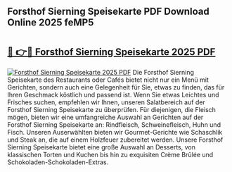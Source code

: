 ## Forsthof Sierning Speisekarte PDF Download Online 2025 feMP5

# <h2><a href="http://gccutt3.nevu.top/?p=Forsthof+Sierning+Speisekarte">🔗 👉🔴 Forsthof Sierning Speisekarte 2025 PDF</a></h2>

[![Forsthof Sierning Speisekarte 2025 PDF](https://i.imgur.com/dBaPXMq.png)](http://gccutt3.nevu.top/?p=Forsthof+Sierning+Speisekarte)
Die Forsthof Sierning Speisekarte des Restaurants oder Cafés bietet nicht nur ein Menü mit Gerichten, sondern auch eine Gelegenheit für Sie, etwas zu finden, das für Ihren Geschmack köstlich und passend ist. Wenn Sie etwas Leichtes und Frisches suchen, empfehlen wir Ihnen, unseren Salatbereich auf der Forsthof Sierning Speisekarte zu überprüfen. Für diejenigen, die Fleisch mögen, bieten wir eine umfangreiche Auswahl an Gerichten auf der Forsthof Sierning Speisekarte an: Rindfleisch, Schweinefleisch, Huhn und Fisch. Unseren Auserwählten bieten wir Gourmet-Gerichte wie Schaschlik und Steak an, die auf einem Holzfeuer zubereitet werden. Unsere Forsthof Sierning Speisekarte bietet eine große Auswahl an Desserts, von klassischen Torten und Kuchen bis hin zu exquisiten Crème Brûlée und Schokoladen-Schokoladen-Extras.
